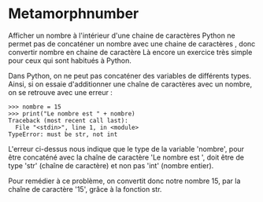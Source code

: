 # Metamorphnumber
Afficher un nombre à l'intérieur d'une chaine de  caractères 
Python ne permet pas de concaténer un nombre avec une chaine de caractères , donc convertir nombre en chaine de caractère 
Là encore un exercice très simple pour ceux qui sont habitués à Python.

Dans Python, on ne peut pas concaténer des variables de différents types. Ainsi, si on essaie d'additionner une chaîne de caractères avec un nombre, on se retrouve avec une erreur :

    >>> nombre = 15
    >>> print("Le nombre est " + nombre)
    Traceback (most recent call last):
      File "<stdin>", line 1, in <module>
    TypeError: must be str, not int

L'erreur ci-dessus nous indique que le type de la variable 'nombre', pour être concaténé avec la chaîne de caractère 'Le nombre est ', doit être de type 'str' (chaîne de caractère) et non pas 'int' (nombre entier).

Pour remédier à ce problème, on convertit donc notre nombre 15, par la chaîne de caractère '15', grâce à la fonction str.
